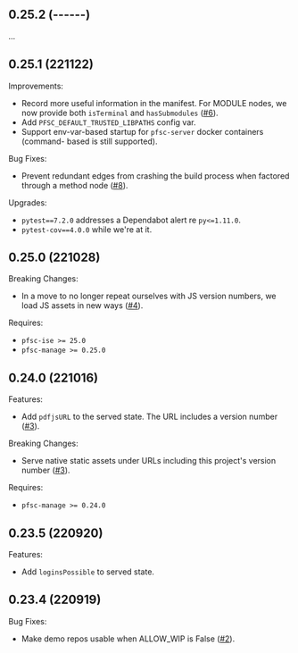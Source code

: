 ## 0.25.2 (------)

...

## 0.25.1 (221122)

Improvements:

* Record more useful information in the manifest. For MODULE nodes, we now
  provide both `isTerminal` and `hasSubmodules`
  ([#6](https://github.com/proofscape/pfsc-server/pull/6)).
* Add `PFSC_DEFAULT_TRUSTED_LIBPATHS` config var.
* Support env-var-based startup for `pfsc-server` docker containers (command- 
  based is still supported).

Bug Fixes:

* Prevent redundant edges from crashing the build process when factored through
  a method node
  ([#8](https://github.com/proofscape/pfsc-server/pull/8)).

Upgrades:

* `pytest==7.2.0` addresses a Dependabot alert re `py<=1.11.0`.
* `pytest-cov==4.0.0` while we're at it.

## 0.25.0 (221028)

Breaking Changes:

* In a move to no longer repeat ourselves with JS version numbers, we load JS
  assets in new ways ([#4](https://github.com/proofscape/pfsc-server/pull/4)).

Requires:

* `pfsc-ise >= 25.0`
* `pfsc-manage >= 0.25.0`

## 0.24.0 (221016)

Features:

* Add `pdfjsURL` to the served state. The URL includes a version number
  ([#3](https://github.com/proofscape/pfsc-server/pull/3)).

Breaking Changes:

* Serve native static assets under URLs including this project's version number
  ([#3](https://github.com/proofscape/pfsc-server/pull/3)).

Requires:

* `pfsc-manage >= 0.24.0`

## 0.23.5 (220920)

Features:

* Add `loginsPossible` to served state.


## 0.23.4 (220919)

Bug Fixes:

* Make demo repos usable when ALLOW_WIP is False
  ([#2](https://github.com/proofscape/pfsc-server/pull/2)).
